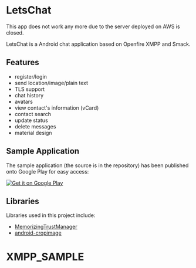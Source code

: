 # LetsChat
This app does not work any more due to the server deployed on AWS is closed.

LetsChat is a Android chat application based on Openfire XMPP and Smack.

## Features

- register/login
- send location/image/plain text
- TLS support
- chat history
- avatars
- view contact's information (vCard)
- contact search
- update status
- delete messages
- material design

## Sample Application
The sample application (the source is in the repository) has been published onto Google Play for easy access:

[![Get it on Google Play](http://www.android.com/images/brand/get_it_on_play_logo_small.png)](https://play.google.com/store/apps/details?id=com.mstr.letschat)

## Libraries
Libraries used in this project include:
- [MemorizingTrustManager](https://github.com/ge0rg/MemorizingTrustManager)
- [android-cropimage](https://github.com/lvillani/android-cropimage)
# XMPP_SAMPLE

